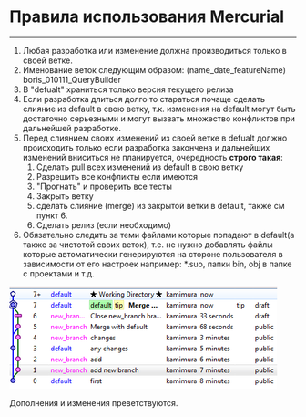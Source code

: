 # Правила использования Mercurial #

---

1. Любая разработка или изменение должна производиться только в своей ветке.
1. Именование веток следующим образом: (name_date_featureName) boris_010111_QueryBuilder
1. В "defualt" храниться только версия текущего релиза
1. Если разработка длиться долго то стараться почаще сделать слияние из default в свою ветку,
 т.к. изменения на default могут быть достаточно серьезными и могут вызвать множество конфликтов при дальнейшей разработке.
1. Перед слиянием своих изменений из своей ветке в defualt должно происходить только если разработка закончена и дальнейших 
 изменений вниситься не планируется, очередность **строго такая**:
    1. Сделать pull всеx изменений из default в свою ветку
    1. Разрешить все конфликты если имеются
    1. "Прогнать" и проверить все тесты
    1. Закрыть ветку
    1. сделать слияние (merge) из закрытой ветки в default, также см пункт 6.
    1. Сделать релиз (если необходимо)
1. Обязательно следить за теми файлами которые попадают в default(а также за чистотой своих веток), т.е.
 не нужно добавлять файлы которые автоматически генерируются на стороне пользователя в зависимости от его
 настроек например: *.suo, папки bin, obj в папке с проектами и т.д.

<!-- Добавить описание файла .hqignore -->

![Примерный граф работы с веткой](_pic/example_graf.png)

Дополнения и изменения преветствуются.